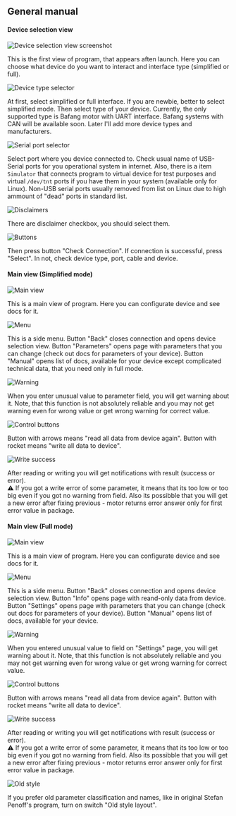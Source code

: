 ## General manual

#### Device selection view

![Device selection view screenshot](assets/general_manual/device_selection_view.png)

This is the first view of program, that appears aften launch. Here you can choose what device do you want to interact and interface type (simplified or full).

![Device type selector](assets/general_manual/interface_type_selector.png)

At first, select simplified or full interface. If you are newbie, better to select simplified mode. Then select type of your device. Currently, the only supported type is Bafang motor with UART interface. Bafang systems with CAN will be available soon. Later I'll add more device types and manufacturers.

![Serial port selector](assets/general_manual/port_selector.png)

Select port where you device connected to. Check usual name of USB-Serial ports for you operational system in internet. Also, there is a item `Simulator` that connects program to virtual device for test purposes and virtual `/dev/tnt` ports if you have them in your system (available only for Linux). Non-USB serial ports usually removed from list on Linux due to high ammount of "dead" ports in standard list.

![Disclaimers](assets/general_manual/disclaimers.png)

There are disclaimer checkbox, you should select them.

![Buttons](assets/general_manual/connection_buttons.png)

Then press button "Check Connection". If connection is successful, press "Select". In not, check device type, port, cable and device.

#### Main view (Simplified mode)

![Main view](assets/general_manual/simplified_parameters.png)

This is a main view of program. Here you can configurate device and see docs for it.

![Menu](assets/general_manual/simplified_menu.png)

This is a side menu. Button "Back" closes connection and opens device selection view. Button "Parameters" opens page with parameters that you can change (check out docs for parameters of your device). Button "Manual" opens list of docs, available for your device except complicated technical data, that you need only in full mode. 

![Warning](assets/general_manual/simplified_warning.png)

When you enter unusual value to parameter field, you will get warning about it. Note, that this function is not absolutely reliable and you may not get warning even for wrong value or get wrong warning for correct value.

![Control buttons](assets/general_manual/control_buttons.png)

Button with arrows means "read all data from device again". Button with rocket means "write all data to device".

![Write success](assets/general_manual/write_success.png)

After reading or writing you will get notifications with result (success or error).\
⚠️ If you got a write error of some parameter, it means that its too low or too big even if you got no warning from field. Also its possibble that you will get a new error after fixing previous - motor returns error answer only for first error value in package.

#### Main view (Full mode)

![Main view](assets/general_manual/main_view.png)

This is a main view of program. Here you can configurate device and see docs for it.

![Menu](assets/general_manual/menu.png)

This is a side menu. Button "Back" closes connection and opens device selection view. Button "Info" opens page with reand-only data from device. Button "Settings" opens page with parameters that you can change (check out docs for parameters of your device). Button "Manual" opens list of docs, available for your device.

![Warning](assets/general_manual/warning.png)

When you entered unusual value to field on "Settings" page, you will get warning about it. Note, that this function is not absolutely reliable and you may not get warning even for wrong value or get wrong warning for correct value.

![Control buttons](assets/general_manual/control_buttons.png)

Button with arrows means "read all data from device again". Button with rocket means "write all data to device".

![Write success](assets/general_manual/write_success.png)

After reading or writing you will get notifications with result (success or error).\
⚠️ If you got a write error of some parameter, it means that its too low or too big even if you got no warning from field. Also its possibble that you will get a new error after fixing previous - motor returns error answer only for first error value in package.

![Old style](assets/general_manual/old_style_parameter_page.png)

If you prefer old parameter classification and names, like in original Stefan Penoff's program, turn on switch "Old style layout".